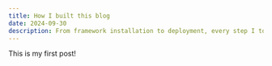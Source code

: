 ```yaml
---
title: How I built this blog
date: 2024-09-30
description: From framework installation to deployment, every step I took to setup this blog
---
```

This is my first post!